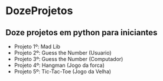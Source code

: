 # DozeProjetos 
## Doze projetos em python para iniciantes

 - Projeto 1º: Mad Lib
 - Projeto 2º: Guess the Number (Usuario)
 - Projeto 3º: Guess the Number (Computador)
 - Projeto 4º: Hangman (Jogo da forca)
 - Projeto 5º: Tic-Tac-Toe (Jogo da Velha)
